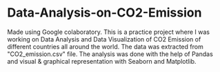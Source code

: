 # Data-Analysis-on-CO2-Emission
Made using Google colaboratory.
This is a practice project where I was working on Data Analysis and Data Visualization of CO2 Emission of different countries all around the world. The data was extracted from "CO2_emission.csv" file. The analysis was done with the help of Pandas and visual &  graphical representation with Seaborn and Matplotlib.
